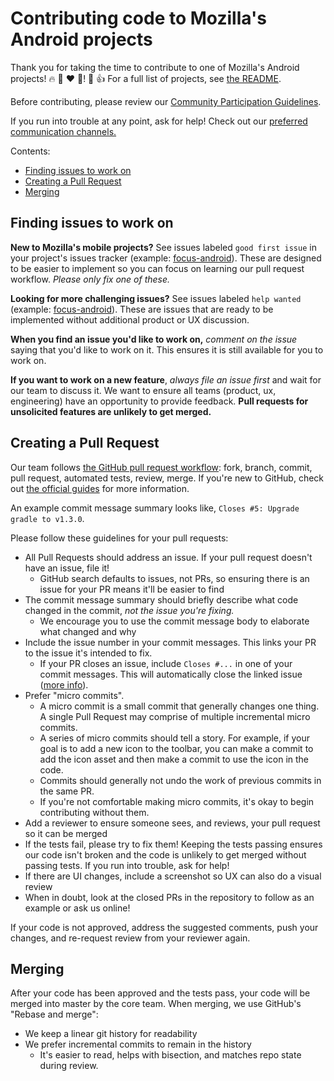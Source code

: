# Contributing code to Mozilla's Android projects
Thank you for taking the time to contribute to one of Mozilla's Android
projects! 🔥 🦊 ❤️ 🤖! 🎉 👍 For a full list of projects, see
[the README](../README.md#android).

Before contributing, please review our [Community Participation Guidelines].

If you run into trouble at any point, ask for help! Check out our
[preferred communication channels.](./CONTRIBUTING.md#communication)

Contents:
- [Finding issues to work on](#finding-issues-to-work-on)
- [Creating a Pull Request](#creating-a-pull-request)
- [Merging](#merging)

## Finding issues to work on
**New to Mozilla's mobile projects?** See issues labeled `good first issue` in your project's
issues tracker (example: [focus-android][fa good first]). These are designed to be
easier to implement so you can focus on learning our pull request workflow. *Please only
fix one of these.*

**Looking for more challenging issues?** See issues labeled `help wanted` (example:
[focus-android][fa help]). These are issues that are ready to be implemented without
additional product or UX discussion.

**When you find an issue you'd like to work on,** *comment on the issue* saying that
you'd like to work on it. This ensures it is still available for you to work on.

**If you want to work on a new feature**, *always file an issue first* and wait
for our team to discuss it. We want to ensure all teams (product, ux, engineering)
have an opportunity to provide feedback. **Pull requests for unsolicited features
are unlikely to get merged.**

## Creating a Pull Request
Our team follows [the GitHub pull request workflow][gh workflow]: fork, branch, commit,
pull request, automated tests, review, merge. If you're new to GitHub, check out [the official
guides][gh guides] for more information.

An example commit message summary looks like, `Closes #5: Upgrade gradle to v1.3.0`.

Please follow these guidelines for your pull requests:

- All Pull Requests should address an issue. If your pull request doesn't have an
issue, file it!
  - GitHub search defaults to issues, not PRs, so ensuring there is an issue for your PR
  means it'll be easier to find
- The commit message summary should briefly describe what code changed in the commit, *not
the issue you're fixing.*
  - We encourage you to use the commit message body to elaborate what changed and why
- Include the issue number in your commit messages. This links your PR to the issue it's
intended to fix.
  - If your PR closes an issue, include `Closes #...` in one of your commit messages. This
  will automatically close the linked issue ([more info][auto close]).
- Prefer "micro commits".
  - A micro commit is a small commit that generally changes one thing.
  A single Pull Request may comprise of multiple incremental micro commits.
  - A series of micro commits should tell a story. For example, if your goal is to add a new
  icon to the toolbar, you can make a commit to add the icon asset and then make a commit to
  use the icon in the code.
  - Commits should generally not undo the work of previous commits in the same PR.
  - If you're not comfortable making micro commits, it's okay to begin contributing without
  them.
- Add a reviewer to ensure someone sees, and reviews, your pull request so it can be merged
- If the tests fail, please try to fix them! Keeping the tests passing ensures our code isn't
broken and the code is unlikely to get merged without passing tests. If you run into trouble,
ask for help!
- If there are UI changes, include a screenshot so UX can also do a visual review
- When in doubt, look at the closed PRs in the repository to follow as an example or ask
us online!

If your code is not approved, address the suggested comments, push your changes, and re-request
review from your reviewer again.

## Merging
After your code has been approved and the tests pass, your code will be merged into master
by the core team. When merging, we use GitHub's "Rebase and merge":
- We keep a linear git history for readability
- We prefer incremental commits to remain in the history
  - It's easier to read, helps with bisection, and matches repo state during review.

[Community Participation Guidelines]: https://www.mozilla.org/en-US/about/governance/policies/participation/
[fa good first]: https://github.com/mozilla-mobile/focus-android/labels/good%20first%20issue
[fa help]: https://github.com/mozilla-mobile/focus-android/labels/help%20wanted
[gh workflow]: https://guides.github.com/introduction/flow/
[gh guides]: https://guides.github.com/
[auto close]: https://help.github.com/articles/closing-issues-using-keywords/
